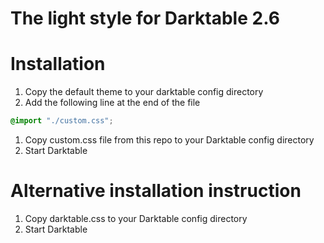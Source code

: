 The light style for Darktable 2.6
===

Installation
==
1. Copy the default theme to your darktable config directory
2. Add the following line at the end of the file
```css
@import "./custom.css";
```
1. Copy custom.css file from this repo to your Darktable config directory
1. Start Darktable

Alternative installation instruction
==
1. Copy darktable.css to your Darktable config directory
1. Start Darktable

